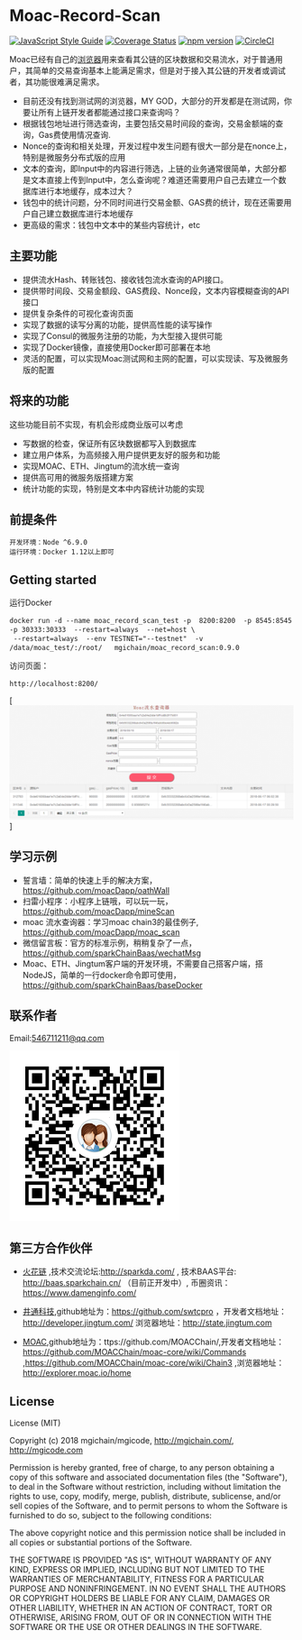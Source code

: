# Moac-Record-Scan
[![JavaScript Style Guide](https://img.shields.io/badge/code%20style-standard-brightgreen.svg)](http://standardjs.com/)
[![Coverage Status](https://coveralls.io/repos/github/samstefan/consul-service-wrapper/badge.svg?branch=master)](https://coveralls.io/github/samstefan/consul-service-wrapper?branch=master)
[![npm version](https://badge.fury.io/js/consul-service-wrapper.svg)](https://badge.fury.io/js/consul-service-wrapper)
[![CircleCI](https://circleci.com/gh/samstefan/consul-service-wrapper.svg?style=svg)](https://circleci.com/gh/samstefan/consul-service-wrapper)

Moac已经有自己的<a href="http://explore.moac.io">浏览器</a>用来查看其公链的区块数据和交易流水，对于普通用户，其简单的交易查询基本上能满足需求，但是对于接入其公链的开发者或调试者，其功能很难满足需求。
 - 目前还没有找到测试网的浏览器，MY GOD，大部分的开发都是在测试网，你要让所有上链开发者都能通过接口来查询吗？
 - 根据钱包地址进行筛选查询，主要包括交易时间段的查询，交易金额端的查询，Gas费使用情况查询.
 - Nonce的查询和相关处理，开发过程中发生问题有很大一部分是在nonce上，特别是微服务分布式版的应用
 - 文本的查询，即Input中的内容进行筛选，上链的业务通常很简单，大部分都是文本直接上传到Input中，怎么查询呢？难道还需要用户自己去建立一个数据库进行本地缓存，成本过大？
 - 钱包中的统计问题，分不同时间进行交易金额、GAS费的统计，现在还需要用户自己建立数据库进行本地缓存
 - 更高级的需求：钱包中文本中的某些内容统计，etc

## 主要功能
- 提供流水Hash、转账钱包、接收钱包流水查询的API接口。
- 提供带时间段、交易金额段、GAS费段、Nonce段，文本内容模糊查询的API接口
- 提供复杂条件的可视化查询页面
- 实现了数据的读写分离的功能，提供高性能的读写操作
- 实现了Consul的微服务注册的功能，为大型接入提供可能
- 实现了Docker镜像，直接使用Docker即可部署在本地
- 灵活的配置，可以实现Moac测试网和主网的配置，可以实现读、写及微服务版的配置

## 将来的功能
这些功能目前不实现，有机会形成商业版可以考虑
- 写数据的检查，保证所有区块数据都写入到数据库
- 建立用户体系，为高频接入用户提供更友好的服务和功能
- 实现MOAC、ETH、Jingtum的流水统一查询
- 提供高可用的微服务版搭建方案
- 统计功能的实现，特别是文本中内容统计功能的实现

## 前提条件
```
开发环境：Node ^6.9.0 
运行环境：Docker 1.12以上即可
```

## Getting started
运行Docker
```
docker run -d --name moac_record_scan_test -p  8200:8200  -p 8545:8545  -p 30333:30333  --restart=always  --net=host \
 --restart=always  --env TESTNET="--testnet"  -v /data/moac_test/:/root/   mgichain/moac_record_scan:0.9.0

```
访问页面：
```
http://localhost:8200/
```
[![查看页面](./doc/pic/2018-06-18_105922.png)]




## 学习示例

 - 誓言墙：简单的快速上手的解决方案，https://github.com/moacDapp/oathWall
 - 扫雷小程序：小程序上链哦，可以玩一玩，https://github.com/moacDapp/mineScan
 - moac 流水查询器：学习moac chain3的最佳例子, https://github.com/moacDapp/moac_scan
 - 微信留言板：官方的标准示例，稍稍复杂了一点，https://github.com/sparkChainBaas/wechatMsg
 - Moac、ETH、Jingtum客户端的开发环境，不需要自己搭客户端，搭NodeJS，简单的一行docker命令即可使用，https://github.com/sparkChainBaas/baseDocker


## 联系作者
   Email:546711211@qq.com

![QQ群：805362142](./1529454504499.png)


## 第三方合作伙伴

 - <a href="http://www.sparkchain.cn">火花链</a> ,技术交流论坛:http://sparkda.com/ , 技术BAAS平台:  http://baas.sparkchain.cn/ （目前正开发中）, 币圈资讯：https://www.damenginfo.com/

 - <a href="https://www.jingtum.com/">井通科技</a>,github地址为：https://github.com/swtcpro ，开发者文档地址：http://developer.jingtum.com/  浏览器地址：http://state.jingtum.com

 - <a href="http://www.moac.io/">MOAC</a>,github地址为：ttps://github.com/MOACChain/,开发者文档地址：https://github.com/MOACChain/moac-core/wiki/Commands ,https://github.com/MOACChain/moac-core/wiki/Chain3 ,浏览器地址：http://explorer.moac.io/home
 

## License
License (MIT)

Copyright (c) 2018  mgichain/mgicode, http://mgichain.com/, http://mgicode.com

Permission is hereby granted, free of charge, to any person obtaining a copy of this software and associated documentation files (the "Software"), to deal in the Software without restriction, including without limitation the rights to use, copy, modify, merge, publish, distribute, sublicense, and/or sell copies of the Software, and to permit persons to whom the Software is furnished to do so, subject to the following conditions:

The above copyright notice and this permission notice shall be included in all copies or substantial portions of the Software.

THE SOFTWARE IS PROVIDED "AS IS", WITHOUT WARRANTY OF ANY KIND, EXPRESS OR IMPLIED, INCLUDING BUT NOT LIMITED TO THE WARRANTIES OF MERCHANTABILITY, FITNESS FOR A PARTICULAR PURPOSE AND NONINFRINGEMENT. IN NO EVENT SHALL THE AUTHORS OR COPYRIGHT HOLDERS BE LIABLE FOR ANY CLAIM, DAMAGES OR OTHER LIABILITY, WHETHER IN AN ACTION OF CONTRACT, TORT OR OTHERWISE, ARISING FROM, OUT OF OR IN CONNECTION WITH THE SOFTWARE OR THE USE OR OTHER DEALINGS IN THE SOFTWARE.


